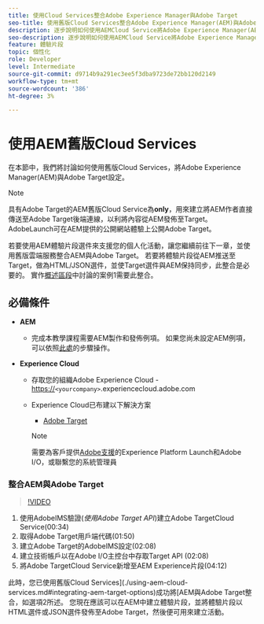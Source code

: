 ```yaml
---
title: 使用Cloud Services整合Adobe Experience Manager與Adobe Target
seo-title: 使用舊版Cloud Services整合Adobe Experience Manager(AEM)與Adobe Target
description: 逐步說明如何使用AEMCloud Service將Adobe Experience Manager(AEM)與Adobe Target整合
seo-description: 逐步說明如何使用AEMCloud Service將Adobe Experience Manager(AEM)與Adobe Target整合
feature: 體驗片段
topic: 個性化
role: Developer
level: Intermediate
source-git-commit: d9714b9a291ec3ee5f3dba9723de72bb120d2149
workflow-type: tm+mt
source-wordcount: '386'
ht-degree: 3%

---
```



# 使用AEM舊版Cloud Services

在本節中，我們將討論如何使用舊版Cloud Services，將Adobe Experience Manager(AEM)與Adobe Target設定。

>[!NOTE]
>
> 具有Adobe Target的AEM舊版Cloud Service為&#x200B;**only**，用來建立將AEM作者直接傳送至Adobe Target後端連線，以利將內容從AEM發佈至Target。 AdobeLaunch可在AEM提供的公開網站體驗上公開Adobe Target。

若要使用AEM體驗片段選件來支援您的個人化活動，讓您繼續前往下一章，並使用舊版雲端服務整合AEM與Adobe Target。 若要將體驗片段從AEM推送至Target，做為HTML/JSON選件，並使Target選件與AEM保持同步，此整合是必要的。 實作[概述區段](./overview.md#personalization-using-aem-experience-fragment)中討論的案例1需要此整合。

## 必備條件

* **AEM**

   * 完成本教學課程需要AEM製作和發佈例項。 如果您尚未設定AEM例項，可以依照[此處](./implementation.md#set-up-aem)的步驟操作。

* **Experience Cloud**
   * 存取您的組織Adobe Experience Cloud - <https://>`<yourcompany>`.experiencecloud.adobe.com
   * Experience Cloud已布建以下解決方案
      * [Adobe Target](https://experiencecloud.adobe.com)

      >[!NOTE]
      >
      > 需要為客戶提供[Adobe支援](https://helpx.adobe.com/tw/contact/enterprise-support.ec.html)的Experience Platform Launch和Adobe I/O，或聯繫您的系統管理員



### 整合AEM與Adobe Target

>[!VIDEO](https://video.tv.adobe.com/v/28428?quality=12&learn=on)

1. 使用AdobeIMS驗證(*使用Adobe Target API*)建立Adobe TargetCloud Service(00:34)
2. 取得Adobe Target用戶端代碼(01:50)
3. 建立Adobe Target的AdobeIMS設定(02:08)
4. 建立技術帳戶以在Adobe I/O主控台中存取Target API (02:08)
5. 將Adobe TargetCloud Service新增至AEM Experience片段(04:12)

此時，您已使用舊版Cloud Services](./using-aem-cloud-services.md#integrating-aem-target-options)成功將[AEM與Adobe Target整合，如選項2所述。 您現在應該可以在AEM中建立體驗片段，並將體驗片段以HTML選件或JSON選件發佈至Adobe Target，然後便可用來建立活動。
